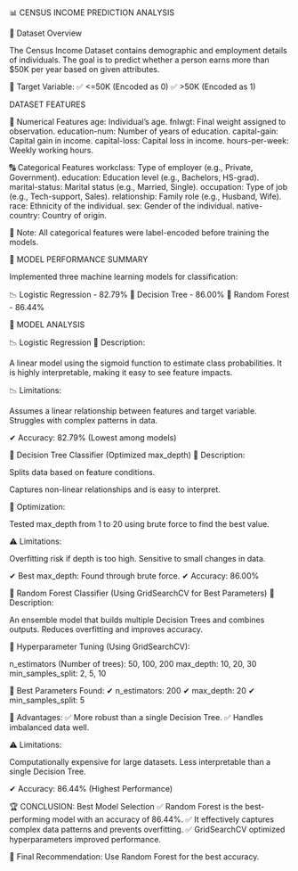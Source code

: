 📊 CENSUS INCOME PREDICTION ANALYSIS

📌 Dataset Overview

The Census Income Dataset contains demographic and employment details of individuals. The goal is to predict whether a person earns more than $50K per year based on given attributes.

🔹 Target Variable:
✅ <=50K (Encoded as 0)
✅ >50K (Encoded as 1)

DATASET FEATURES

🔢 Numerical Features
age: Individual’s age.
fnlwgt: Final weight assigned to observation.
education-num: Number of years of education.
capital-gain: Capital gain in income.
capital-loss: Capital loss in income.
hours-per-week: Weekly working hours.

🔠 Categorical Features
workclass: Type of employer (e.g., Private, Government).
education: Education level (e.g., Bachelors, HS-grad).
marital-status: Marital status (e.g., Married, Single).
occupation: Type of job (e.g., Tech-support, Sales).
relationship: Family role (e.g., Husband, Wife).
race: Ethnicity of the individual.
sex: Gender of the individual.
native-country: Country of origin.

📌 Note: All categorical features were label-encoded before training the models.

🚀 MODEL PERFORMANCE SUMMARY

Implemented three machine learning models for classification:

📉 Logistic Regression	    -    82.79%
🌳 Decision Tree	          -    86.00%
🌲 Random Forest	          -    86.44%

🔬 MODEL ANALYSIS

📉 Logistic Regression
📌 Description:

A linear model using the sigmoid function to estimate class probabilities.
It is highly interpretable, making it easy to see feature impacts.

📉 Limitations:

Assumes a linear relationship between features and target variable.
Struggles with complex patterns in data.

✔ Accuracy: 82.79% (Lowest among models)

🌳 Decision Tree Classifier (Optimized max_depth)
📌 Description:

Splits data based on feature conditions.

Captures non-linear relationships and is easy to interpret.

📌 Optimization:

Tested max_depth from 1 to 20 using brute force to find the best value.

⚠️ Limitations:

Overfitting risk if depth is too high.
Sensitive to small changes in data.

✔ Best max_depth: Found through brute force.
✔ Accuracy: 86.00%

🌲 Random Forest Classifier (Using GridSearchCV for Best Parameters)
📌 Description:

An ensemble model that builds multiple Decision Trees and combines outputs.
Reduces overfitting and improves accuracy.

📌 Hyperparameter Tuning (Using GridSearchCV):

n_estimators (Number of trees): 50, 100, 200
max_depth: 10, 20, 30
min_samples_split: 2, 5, 10

📌 Best Parameters Found:
✔ n_estimators: 200
✔ max_depth: 20
✔ min_samples_split: 5

🚀 Advantages:
✅ More robust than a single Decision Tree.
✅ Handles imbalanced data well.

⚠️ Limitations:

Computationally expensive for large datasets.
Less interpretable than a single Decision Tree.

✔ Accuracy: 86.44% (Highest Performance)

🏆 CONCLUSION: Best Model Selection
✅ Random Forest is the best-performing model with an accuracy of 86.44%.
✅ It effectively captures complex data patterns and prevents overfitting.
✅ GridSearchCV optimized hyperparameters improved performance.

🚀 Final Recommendation: Use Random Forest for the best accuracy.

